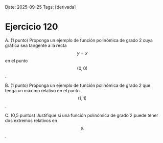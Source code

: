 Date: 2025-09-25
Tags: [derivada]

# Ejercicio 120


A.   (1 punto) Proponga un ejemplo de función polinómica de grado 2 cuya gráfica sea tangente a la recta  $$ y=x$$   en el punto  $$ (0,0)$$  .

B.   (1 punto) Proponga un ejemplo de función polinómica de grado 2 que tenga un máximo relativo en el punto  $$ (1,1)$$  .

C.   (0,5 puntos) Justifique si una función polinómica de grado 2 puede tener dos extremos relativos en  $$ \mathbb{R}$$  .

